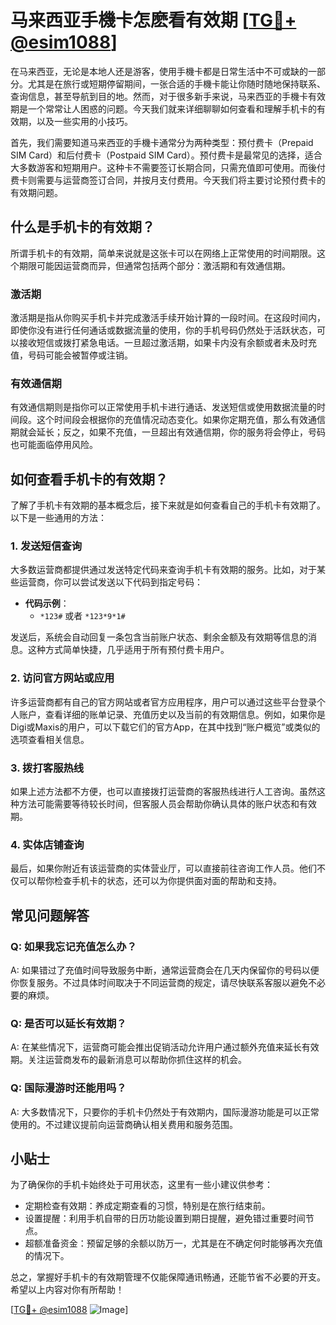 # 马来西亚手機卡怎麽看有效期 [[TG💪+ @esim1088](https://t.me/s/esim1088)]

在马来西亚，无论是本地人还是游客，使用手機卡都是日常生活中不可或缺的一部分。尤其是在旅行或短期停留期间，一张合适的手機卡能让你随时随地保持联系、查询信息，甚至导航到目的地。然而，对于很多新手来说，马来西亚的手機卡有效期是一个常常让人困惑的问题。今天我们就来详细聊聊如何查看和理解手机卡的有效期，以及一些实用的小技巧。

首先，我们需要知道马来西亚的手機卡通常分为两种类型：预付费卡（Prepaid SIM Card）和后付费卡（Postpaid SIM Card）。预付费卡是最常见的选择，适合大多数游客和短期用户。这种卡不需要签订长期合同，只需充值即可使用。而後付费卡则需要与运营商签订合同，并按月支付费用。今天我们将主要讨论预付费卡的有效期问题。

## 什么是手机卡的有效期？

所谓手机卡的有效期，简单来说就是这张卡可以在网络上正常使用的时间期限。这个期限可能因运营商而异，但通常包括两个部分：激活期和有效通信期。

### 激活期

激活期是指从你购买手机卡并完成激活手续开始计算的一段时间。在这段时间内，即使你没有进行任何通话或数据流量的使用，你的手机号码仍然处于活跃状态，可以接收短信或拨打紧急电话。一旦超过激活期，如果卡内没有余额或者未及时充值，号码可能会被暂停或注销。

### 有效通信期

有效通信期则是指你可以正常使用手机卡进行通话、发送短信或使用数据流量的时间段。这个时间段会根据你的充值情况动态变化。如果你定期充值，那么有效通信期就会延长；反之，如果不充值，一旦超出有效通信期，你的服务将会停止，号码也可能面临停用风险。

## 如何查看手机卡的有效期？

了解了手机卡有效期的基本概念后，接下来就是如何查看自己的手机卡有效期了。以下是一些通用的方法：

### 1. 发送短信查询

大多数运营商都提供通过发送特定代码来查询手机卡有效期的服务。比如，对于某些运营商，你可以尝试发送以下代码到指定号码：

- **代码示例**：
  - `*123#` 或者 `*123*9*1#`
  
发送后，系统会自动回复一条包含当前账户状态、剩余金额及有效期等信息的消息。这种方式简单快捷，几乎适用于所有预付费卡用户。

### 2. 访问官方网站或应用

许多运营商都有自己的官方网站或者官方应用程序，用户可以通过这些平台登录个人账户，查看详细的账单记录、充值历史以及当前的有效期信息。例如，如果你是Digi或Maxis的用户，可以下载它们的官方App，在其中找到“账户概览”或类似的选项查看相关信息。

### 3. 拨打客服热线

如果上述方法都不方便，也可以直接拨打运营商的客服热线进行人工咨询。虽然这种方法可能需要等待较长时间，但客服人员会帮助你确认具体的账户状态和有效期。

### 4. 实体店铺查询

最后，如果你附近有该运营商的实体营业厅，可以直接前往咨询工作人员。他们不仅可以帮你检查手机卡的状态，还可以为你提供面对面的帮助和支持。

## 常见问题解答

### Q: 如果我忘记充值怎么办？
A: 如果错过了充值时间导致服务中断，通常运营商会在几天内保留你的号码以便你恢复服务。不过具体时间取决于不同运营商的规定，请尽快联系客服以避免不必要的麻烦。

### Q: 是否可以延长有效期？
A: 在某些情况下，运营商可能会推出促销活动允许用户通过额外充值来延长有效期。关注运营商发布的最新消息可以帮助你抓住这样的机会。

### Q: 国际漫游时还能用吗？
A: 大多数情况下，只要你的手机卡仍然处于有效期内，国际漫游功能是可以正常使用的。不过建议提前向运营商确认相关费用和服务范围。

## 小贴士

为了确保你的手机卡始终处于可用状态，这里有一些小建议供参考：

- 定期检查有效期：养成定期查看的习惯，特别是在旅行结束前。
- 设置提醒：利用手机自带的日历功能设置到期日提醒，避免错过重要时间节点。
- 超额准备资金：预留足够的余额以防万一，尤其是在不确定何时能够再次充值的情况下。

总之，掌握好手机卡的有效期管理不仅能保障通讯畅通，还能节省不必要的开支。希望以上内容对你有所帮助！

[[TG💪+ @esim1088](https://t.me/s/esim1088) ![Image](https://i.postimg.cc/4NQfJmqS/Snipaste-2025-05-13-00-14-12.png)]